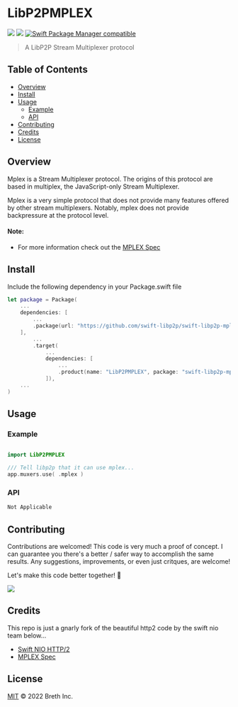 # LibP2PMPLEX

[![](https://img.shields.io/badge/made%20by-Breth-blue.svg?style=flat-square)](https://breth.app)
[![](https://img.shields.io/badge/project-libp2p-yellow.svg?style=flat-square)](http://libp2p.io/)
[![Swift Package Manager compatible](https://img.shields.io/badge/SPM-compatible-blue.svg?style=flat-square)](https://github.com/apple/swift-package-manager)

> A LibP2P Stream Multiplexer protocol

## Table of Contents

- [Overview](#overview)
- [Install](#install)
- [Usage](#usage)
  - [Example](#example)
  - [API](#api)
- [Contributing](#contributing)
- [Credits](#credits)
- [License](#license)

## Overview
Mplex is a Stream Multiplexer protocol. The origins of this protocol are based in multiplex, the JavaScript-only Stream Multiplexer.

Mplex is a very simple protocol that does not provide many features offered by other stream multiplexers. Notably, mplex does not provide backpressure at the protocol level.

#### Note:
- For more information check out the [MPLEX Spec](https://github.com/libp2p/specs/blob/master/mplex/README.md)

## Install

Include the following dependency in your Package.swift file
``` swift
let package = Package(
    ...
    dependencies: [
        ...
        .package(url: "https://github.com/swift-libp2p/swift-libp2p-mplex.git", .upToNextMajor(from: "0.1.0"))
    ],
        ...
        .target(
            ...
            dependencies: [
                ...
                .product(name: "LibP2PMPLEX", package: "swift-libp2p-mplex"),
            ]),
    ...
)
```

## Usage

### Example 
``` swift

import LibP2PMPLEX

/// Tell libp2p that it can use mplex...
app.muxers.use( .mplex )

```

### API
``` swift
Not Applicable
```

## Contributing

Contributions are welcomed! This code is very much a proof of concept. I can guarantee you there's a better / safer way to accomplish the same results. Any suggestions, improvements, or even just critques, are welcome! 

Let's make this code better together! 🤝

[![](https://cdn.rawgit.com/jbenet/contribute-ipfs-gif/master/img/contribute.gif)](https://github.com/ipfs/community/blob/master/contributing.md)

## Credits
This repo is just a gnarly fork of the beautiful http2 code by the swift nio team below...
- [Swift NIO HTTP/2](https://github.com/apple/swift-nio-http2.git)
- [MPLEX Spec](https://github.com/libp2p/specs/blob/master/mplex/README.md) 

## License

[MIT](LICENSE) © 2022 Breth Inc.
